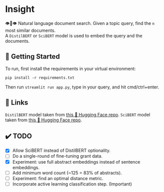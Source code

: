# Insight
👁️👄👁️ Natural language document search. Given a topic query, find the `n` most similar documents.  
A `DistilBERT` or `SciBERT` model is used to embed the query and the documents.

## 🏡 Getting Started
To run, first install the requirements in your virtual environment:

`pip install -r requirements.txt`

Then run `streamlit run app.py`, type in your query, and hit cmd/ctrl+enter.

## 🔗 Links

`DistilBERT` model taken from [this 🤗 Hugging Face repo](https://huggingface.co/distilbert-base-uncased).
`SciBERT` model taken from [this 🤗 Hugging Face repo](https://huggingface.co/allenai/scibert_scivocab_uncased).

## ✔️ TODO

- [x] Allow SciBERT instead of DistilBERT optionality.
- [ ] Do a single-round of fine-tuning grant data.
- [x] Experiment: use full abstract embeddings instead of sentence embeddings.
- [ ] Add minimum word count (~125 = 83% of abstracts).
- [ ] Experiment: find an optimal distance metric.
- [ ] Incorporate active learning classification step. (Important)